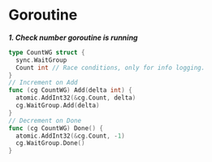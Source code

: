 
# Goroutine

***1. Check number goroutine is running***

```go
type CountWG struct {
  sync.WaitGroup
  Count int // Race conditions, only for info logging.
}
// Increment on Add
func (cg CountWG) Add(delta int) {
  atomic.AddInt32(&cg.Count, delta)
  cg.WaitGroup.Add(delta)
}
// Decrement on Done
func (cg CountWG) Done() {
  atomic.AddInt32(&cg.Count, -1)
  cg.WaitGroup.Done()
}
```
